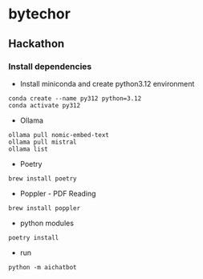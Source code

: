 # bytechor

## Hackathon

### Install dependencies

* Install miniconda and create python3.12 environment

```shell
conda create --name py312 python=3.12
conda activate py312
```

* Ollama

```shell
ollama pull nomic-embed-text
ollama pull mistral
ollama list
```

* Poetry
```shell
brew install poetry
```

* Poppler - PDF Reading

```shell
brew install poppler
```

* python modules

```shell
poetry install
```

* run

```shell
python -m aichatbot
```
